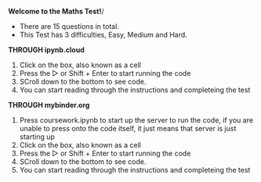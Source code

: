 **Welcome to the Maths Test!**/
 - There are 15 questions in total.
 - This Test has 3 difficulties, Easy, Medium and Hard.

**THROUGH ipynb.cloud**
1. Click on the box, also known as a cell
2. Press the ▷ or Shift + Enter to start running the code
3. SCroll down to the bottom to see code.
4. You can start reading through the instructions and completeing the test


**THROUGH mybinder.org**
1. Press coursework.ipynb to start up the server to run the code, if you are unable to press onto the code itself, it just means that server is just starting up
2. Click on the box, also known as a cell
3. Press the ▷ or Shift + Enter to start running the code
4. SCroll down to the bottom to see code.
5. You can start reading through the instructions and completeing the test
